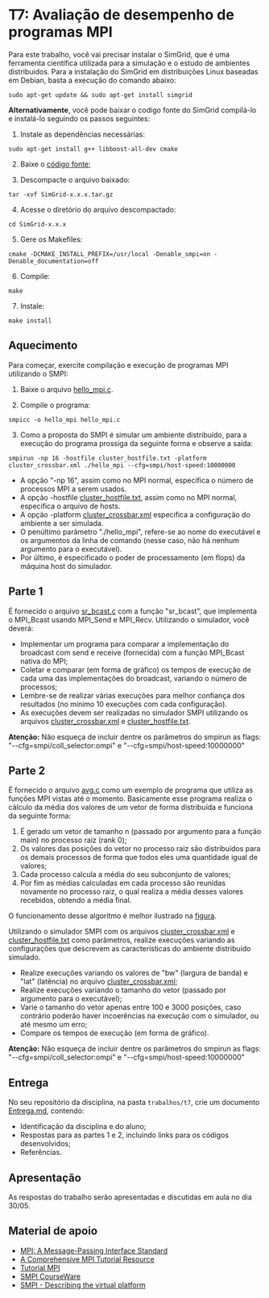 
# T7: Avaliação de desempenho de programas MPI

Para este trabalho, você vai precisar instalar o SimGrid, que é uma ferramenta científica utilizada para a simulação e o estudo de ambientes distribuidos. Para a instalação do SimGrid em distribuições Linux baseadas em Debian, basta a execução do comando abaixo:

```
sudo apt-get update && sudo apt-get install simgrid
```

**Alternativamente**, você pode baixar o codigo fonte do SimGrid compilá-lo e instalá-lo seguindo os passos seguintes:

1. Instale as dependências necessárias:
```
sudo apt-get install g++ libboost-all-dev cmake
```

2. Baixe o [código fonte](http://gforge.inria.fr/frs/download.php/file/37955/SimGrid-3.22.tar.gz);

3. Descompacte o arquivo baixado:
```
tar -xvf SimGrid-x.x.x.tar.gz
```

4. Acesse o diretório do arquivo descompactado:
```
cd SimGrid-x.x.x
```

5. Gere os Makefiles:
```
cmake -DCMAKE_INSTALL_PREFIX=/usr/local -Denable_smpi=on -Denable_documentation=off
```

6. Compile:
```
make
```

7. Instale:
```
make install
```

## Aquecimento

Para começar, exercite compilação e execução de programas MPI utilizando o SMPI:

1. Baixe o arquivo [hello_mpi.c](hello_mpi.c).

2. Compile o programa:
```
smpicc -o hello_mpi hello_mpi.c
```

3. Como a proposta do SMPI é simular um ambiente distribuído, para a execução do programa prossiga da seguinte forma e observe a saída:
  
```
smpirun -np 16 -hostfile cluster_hostfile.txt -platform cluster_crossbar.xml ./hello_mpi --cfg=smpi/host-speed:10000000
```

+ A opção "-np 16", assim como no MPI normal, especifica o número de processos MPI a serem usados.
+ A opção -hostfile [cluster_hostfile.txt](cluster_hostfile.txt), assim como no MPI normal, especifica o arquivo de hosts.
+ A opção -platform [cluster_crossbar.xml](cluster_crossbar.xml) especifica a configuração do ambiente a ser simulada.
+ O penúltimo parâmetro "./hello_mpi", refere-se ao nome do executável e os argumentos da linha de comando (nesse caso, não há nenhum argumento para o executável).
+ Por último, é especificado o poder de processamento (em flops) da máquina host do simulador.

## Parte 1
É fornecido o arquivo [sr_bcast.c](sr_bcast.c) com a função "sr_bcast", que implementa o MPI_Bcast usando MPI_Send e MPI_Recv. Utilizando o simulador, você deverá:

+ Implementar um programa para comparar a implementação do broadcast com send e receive (fornecida) com a função MPI_Bcast nativa do MPI;
+ Coletar e comparar (em forma de gráfico) os tempos de execução de cada uma das implementações do broadcast, variando o número de processos;
+ Lembre-se de realizar várias execuções para melhor confiança dos resultados (no mínimo 10 execuções com cada configuração).
+ As execuções devem ser realizadas no simulador SMPI utilizando os arquivos [cluster_crossbar.xml](cluster_crossbar.xml) e [cluster_hostfile.txt](cluster_hostfile.txt).
  
**Atenção:** Não esqueça de incluir dentre os parâmetros do smpirun as flags: "--cfg=smpi/coll_selector:ompi" e "--cfg=smpi/host-speed:10000000"

## Parte 2
É fornecido o arquivo [avg.c](avg.c) como um exemplo de programa que utiliza as funções MPI vistas até o momento. Basicamente esse programa realiza o cálculo da média dos valores de um vetor de forma distribuída e funciona da seguinte forma:

1. É gerado um vetor de tamanho n (passado por argumento para a função main) no processo raiz (rank 0);
2. Os valores das posições do vetor no processo raiz são distribuídos para os demais processos de forma que todos eles uma quantidade igual de valores;
3. Cada processo calcula a média do seu subconjunto de valores;
4. Por fim as médias calculadas em cada processo são reunidas novamente no processo raiz, o qual realiza a média desses valores recebidos, obtendo a média final.

O funcionamento desse algoritmo é melhor ilustrado na [figura](diagrama.png).

Utilizando o simulador SMPI com os arquivos [cluster_crossbar.xml](cluster_crossbar.xml) e [cluster_hostfile.txt](cluster_hostfile.txt) como parâmetros, realize execuções variando as configurações que descrevem as características do ambiente distribuido simulado. 

+ Realize execuções variando os valores de "bw" (largura de banda) e "lat" (latência) no arquivo [cluster_crossbar.xml](cluster_crossbar.xml);
+ Realize execuções variando o tamanho do vetor (passado por argumento para o executável);
+ Varie o tamanho do vetor apenas entre 100 e 3000 posições, caso contrário poderão haver incoerências na execução com o simulador, ou até mesmo um erro; 
+ Compare os tempos de execução (em forma de gráfico).

**Atenção:** Não esqueça de incluir dentre os parâmetros do smpirun as flags: "--cfg=smpi/coll_selector:ompi" e "--cfg=smpi/host-speed:10000000"


## Entrega

No seu repositório da disciplina, na pasta `trabalhos/t7`, crie um documento [Entrega.md](Entrega.md), contendo:
 - Identificação da disciplina e do aluno;
 - Respostas para as partes 1 e 2, incluindo links para os códigos desenvolvidos;
 - Referências.


## Apresentação

As respostas do trabalho serão apresentadas e discutidas em aula no dia 30/05.


## Material de apoio


- [MPI: A Message-Passing Interface Standard](https://www.mpi-forum.org/docs/mpi-3.1/mpi31-report.pdf)  
- [A Comprehensive MPI Tutorial Resource](http://mpitutorial.com/)  
- [Tutorial MPI](https://computing.llnl.gov/tutorials/mpi/)  
- [SMPI CourseWare](https://simgrid.github.io/SMPI_CourseWare/)
- [SMPI - Describing the virtual platform](http://simgrid.gforge.inria.fr/simgrid/3.20/doc/platform.html)

